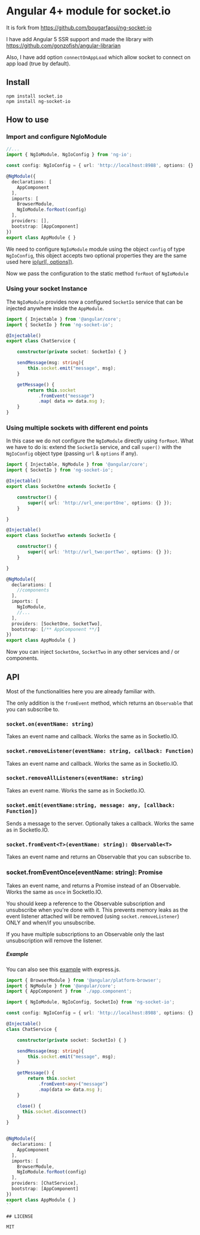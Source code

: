 # Angular 4+ module for socket.io

It is fork from https://github.com/bougarfaoui/ng-socket-io

I have add Angular 5 SSR support and made the library with https://github.com/gonzofish/angular-librarian

Also, I have add option `connectOnAppLoad` which allow socket to connect on app load (true by default).

## Install
```
npm install socket.io
npm install ng-socket-io
```

## How to use

### Import and configure NgIoModule

```ts
//...
import { NgIoModule, NgIoConfig } from 'ng-io';

const config: NgIoConfig = { url: 'http://localhost:8988', options: {} };

@NgModule({
  declarations: [
    AppComponent
  ],
  imports: [
    BrowserModule,
    NgIoModule.forRoot(config)
  ],
  providers: [],
  bootstrap: [AppComponent]
})
export class AppModule { }
```

We need to configure ```NgIoModule``` module using the object ```config``` of type ```NgIoConfig```, this object accepts two optional properties they are the same used here [io(url[, options])](https://github.com/socketio/socket.io-client/blob/master/docs/API.md#iourl-options).

Now we pass the configuration to the static method ```forRoot``` of ```NgIoModule```

### Using your socket Instance

The ```NgIoModule``` provides now a configured ```SocketIo``` service that can be injected anywhere inside the ```AppModule```.

```typescript
import { Injectable } from '@angular/core';
import { SocketIo } from 'ng-socket-io';

@Injectable()
export class ChatService {

    constructor(private socket: SocketIo) { }

    sendMessage(msg: string){
        this.socket.emit("message", msg);
    }

    getMessage() {
        return this.socket
            .fromEvent("message")
            .map( data => data.msg );
    }
}
```

### Using multiple sockets with different end points

In this case we do not configure the ```NgIoModule``` directly using ```forRoot```. What we have to do is: extend the ```SocketIo``` service, and call ```super()``` with the ```NgIoConfig``` object type (passing ```url``` & ```options``` if any).

```typescript
import { Injectable, NgModule } from '@angular/core';
import { SocketIo } from 'ng-socket-io';

@Injectable()
export class SocketOne extends SocketIo {

    constructor() {
        super({ url: 'http://url_one:portOne', options: {} });
    }

}

@Injectable()
export class SocketTwo extends SocketIo {

    constructor() {
        super({ url: 'http://url_two:portTwo', options: {} });
    }

}

@NgModule({
  declarations: [
    //components
  ],
  imports: [
    NgIoModule,
    //...
  ],
  providers: [SocketOne, SocketTwo],
  bootstrap: [/** AppComponent **/]
})
export class AppModule { }

```

Now you can inject ```SocketOne```, ```SocketTwo``` in any other services and / or components.


## API

Most of the functionalities here you are already familiar with.

The only addition is the ```fromEvent``` method, which returns an ```Observable``` that you can subscribe to.

### `socket.on(eventName: string)`
Takes an event name and callback.
Works the same as in SocketIo.IO.

### `socket.removeListener(eventName: string, callback: Function)`
Takes an event name and callback.
Works the same as in SocketIo.IO.

### `socket.removeAllListeners(eventName: string)`
Takes an event name.
Works the same as in SocketIo.IO.

### `socket.emit(eventName:string, message: any, [callback: Function])`
Sends a message to the server.
Optionally takes a callback.
Works the same as in SocketIo.IO.

### `socket.fromEvent<T>(eventName: string): Observable<T>`
Takes an event name and returns an Observable that you can subscribe to.

### socket.fromEventOnce<T>(eventName: string): Promise<T>
Takes an event name, and returns a Promise instead of an Observable.
Works the same as `once` in SocketIo.IO.

You should keep a reference to the Observable subscription and unsubscribe when you're done with it.
This prevents memory leaks as the event listener attached will be removed (using ```socket.removeListener```) ONLY and when/if you unsubscribe.

If you have multiple subscriptions to an Observable only the last unsubscription will remove the listener.

##### Example

You can also see this [example](https://github.com/bougarfaoui/ng-socket-io/tree/master/examples/chat-app) with express.js.

```typescript
import { BrowserModule } from '@angular/platform-browser';
import { NgModule } from '@angular/core';
import { AppComponent } from './app.component';

import { NgIoModule, NgIoConfig, SocketIo} from 'ng-socket-io';

const config: NgIoConfig = { url: 'http://localhost:8988', options: {} };

@Injectable()
class ChatService {

    constructor(private socket: SocketIo) { }

    sendMessage(msg: string){
        this.socket.emit("message", msg);
    }

    getMessage() {
        return this.socket
            .fromEvent<any>("message")
            .map(data => data.msg );
    }

    close() {
      this.socket.disconnect()
    }
}


@NgModule({
  declarations: [
    AppComponent
  ],
  imports: [
    BrowserModule,
    NgIoModule.forRoot(config)
  ],
  providers: [ChatService],
  bootstrap: [AppComponent]
})
export class AppModule { }
``

## LICENSE

MIT